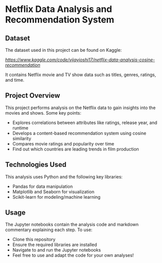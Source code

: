 # Netflix Data Analysis and Recommendation System
## **Dataset**
The dataset used in this project can be found on Kaggle:

_https://www.kaggle.com/code/vijayjoshi17/netflix-data-analysis-cosine-recommendation_

It contains Netflix movie and TV show data such as titles, genres, ratings, and time.

## **Project Overview**
This project performs analysis on the Netflix data to gain insights into the movies and shows. Some key points:

- Explores correlations between attributes like ratings, release year, and runtime
- Develops a content-based recommendation system using cosine similarity
- Compares movie ratings and popularity over time
- Find out which countries are leading trends in film production

## **Technologies Used**
This analysis uses Python and the following key libraries:

- Pandas for data manipulation
- Matplotlib and Seaborn for visualization
- Scikit-learn for modeling/machine learning

## **Usage**
The Jupyter notebooks contain the analysis code and markdown commentary explaining each step. To use:

- Clone this repository
- Ensure the required libraries are installed
- Navigate to and run the Jupyter notebooks
- Feel free to use and adapt the code for your own analyses!
